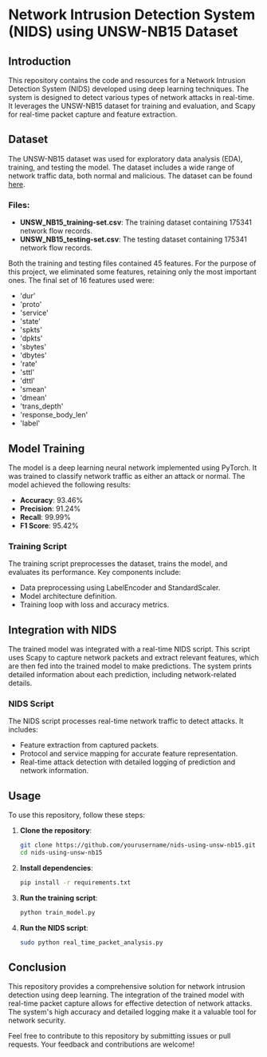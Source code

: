 # Network Intrusion Detection System (NIDS) using UNSW-NB15 Dataset

## Introduction

This repository contains the code and resources for a Network Intrusion Detection System (NIDS) developed using deep learning techniques. The system is designed to detect various types of network attacks in real-time. It leverages the UNSW-NB15 dataset for training and evaluation, and Scapy for real-time packet capture and feature extraction.

## Dataset

The UNSW-NB15 dataset was used for exploratory data analysis (EDA), training, and testing the model. The dataset includes a wide range of network traffic data, both normal and malicious. The dataset can be found [here](https://research.unsw.edu.au/projects/unsw-nb15-dataset).

### Files:
- **UNSW_NB15_training-set.csv**: The training dataset containing 175341 network flow records.
- **UNSW_NB15_testing-set.csv**: The testing dataset containing 175341 network flow records.

Both the training and testing files contained 45 features. For the purpose of this project, we eliminated some features, retaining only the most important ones. The final set of 16 features used were:

- 'dur'
- 'proto'
- 'service'
- 'state'
- 'spkts'
- 'dpkts'
- 'sbytes'
- 'dbytes'
- 'rate'
- 'sttl'
- 'dttl'
- 'smean'
- 'dmean'
- 'trans_depth'
- 'response_body_len'
- 'label'

## Model Training

The model is a deep learning neural network implemented using PyTorch. It was trained to classify network traffic as either an attack or normal. The model achieved the following results:

- **Accuracy**: 93.46%
- **Precision**: 91.24%
- **Recall**: 99.99%
- **F1 Score**: 95.42%

### Training Script

The training script preprocesses the dataset, trains the model, and evaluates its performance. Key components include:

- Data preprocessing using LabelEncoder and StandardScaler.
- Model architecture definition.
- Training loop with loss and accuracy metrics.

## Integration with NIDS

The trained model was integrated with a real-time NIDS script. This script uses Scapy to capture network packets and extract relevant features, which are then fed into the trained model to make predictions. The system prints detailed information about each prediction, including network-related details.

### NIDS Script

The NIDS script processes real-time network traffic to detect attacks. It includes:

- Feature extraction from captured packets.
- Protocol and service mapping for accurate feature representation.
- Real-time attack detection with detailed logging of prediction and network information.

## Usage

To use this repository, follow these steps:

1. **Clone the repository**:
    ```bash
    git clone https://github.com/yourusername/nids-using-unsw-nb15.git
    cd nids-using-unsw-nb15
    ```

2. **Install dependencies**:
    ```bash
    pip install -r requirements.txt
    ```

3. **Run the training script**:
    ```bash
    python train_model.py
    ```

4. **Run the NIDS script**:
    ```bash
    sudo python real_time_packet_analysis.py
    ```

## Conclusion

This repository provides a comprehensive solution for network intrusion detection using deep learning. The integration of the trained model with real-time packet capture allows for effective detection of network attacks. The system's high accuracy and detailed logging make it a valuable tool for network security.

Feel free to contribute to this repository by submitting issues or pull requests. Your feedback and contributions are welcome!
